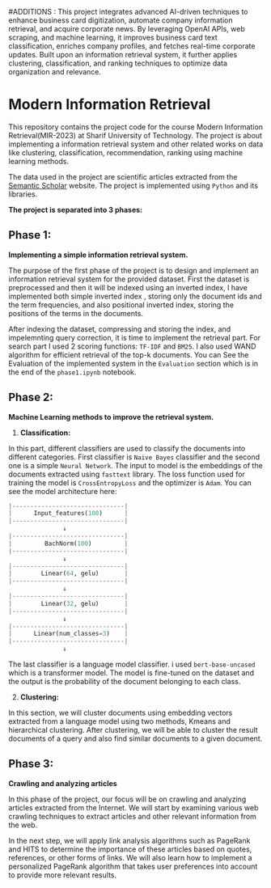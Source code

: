 #ADDITIONS :
This project integrates advanced AI-driven techniques to enhance business card digitization, automate company information retrieval, and acquire corporate news. By leveraging OpenAI APIs, web scraping, and machine learning, it improves business card text classification, enriches company profiles, and fetches real-time corporate updates. Built upon an information retrieval system, it further applies clustering, classification, and ranking techniques to optimize data organization and relevance.

# Modern Information Retrieval
This repository contains the project code for the course Modern Information Retrieval(MIR-2023) at Sharif University of Technology. The project is about implementing a information retrieval system and other related works on data like clustering, classification, recommendation, ranking using machine learning methods.

The data used in the project are scientific articles extracted from the <a href="https://www.semanticscholar.org/">Semantic Scholar</a> website. The project is implemented using `Python` and its libraries.

**The project is separated into 3 phases:**
## Phase 1:
**Implementing a simple information retrieval system.**

The purpose of the first phase of the project is to design and implement an information retrieval system for the provided dataset. First the dataset is preprocessed and then it will be indexed using an inverted index, I have implemented both simple inverted index , storing only the document ids and the term frequencies, and also positional inverted index, storing the positions of the terms in the documents. 

After indexing the dataset, compressing and storing the index, and impelemnting query correction, it is time to implement the retrieval part. For search part I used 2 scoring functions: `TF-IDF` and `BM25`. I also used WAND algorithm for efficient retrieval of the top-k documents. You can See the Evaluation of the implemented system in the `Evaluation` section which is in the end of the `phase1.ipynb` notebook.

## Phase 2:
**Machine Learning methods to improve the retrieval system.**

1. **Classification:** 

In this part, different classifiers are used to classify the documents into different categories. First classifier is `Naive Bayes` classifier and the second one is a simple `Neural Network`. The input to model is the embeddings of the documents extracted using `fasttext` library. The loss function used for training the model is `CrossEntropyLoss` and the optimizer is `Adam`. 
You can see the model architecture here:
```python
|-------------------------------| 
|      Input_features(100)      |
|-------------------------------| 
               ↓               
|-------------------------------| 
|         BachNorm(100)         | 
|-------------------------------| 
               ↓
|-------------------------------| 
|        Linear(64, gelu)       |
|-------------------------------| 
               ↓                
|-------------------------------|
|        Linear(32, gelu)       |
|-------------------------------|
               ↓                
|-------------------------------|
|      Linear(num_classes=3)    |
|-------------------------------|
               ↓           
```
   The last classifier is a language model classifier. i used `bert-base-uncased` which is a transformer model. The model is fine-tuned on the dataset and the output is the probability of the document belonging to each class.

2. **Clustering:**

In this section, we will cluster documents using embedding vectors extracted from a language model using two methods, Kmeans and hierarchical clustering. After clustering, we will be able to cluster the result documents of a query and also find similar documents to a given document.


## Phase 3:
**Crawling and analyzing articles**

In this phase of the project, our focus will be on crawling and analyzing articles extracted from the Internet. We will start by examining various web crawling techniques to extract articles and other relevant information from the web.

In the next step, we will apply link analysis algorithms such as PageRank and HITS to determine the importance of these articles based on quotes, references, or other forms of links. We will also learn how to implement a personalized PageRank algorithm that takes user preferences into account to provide more relevant results.

